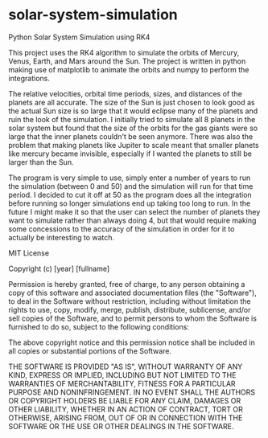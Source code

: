 # solar-system-simulation
Python Solar System Simulation using RK4

This project uses the RK4 algorithm to simulate the orbits of Mercury, Venus, Earth, and Mars around the Sun. The project is written in python making use of matplotlib to animate the orbits and numpy to perform the integrations.

The relative velocities, orbital time periods, sizes, and distances of the planets are all accurate. The size of the Sun is just chosen to look good as the actual Sun size is so large that it would eclipse many of the planets and ruin the look of the simulation. I initially tried to simulate all 8 planets in the solar system but found that the size of the orbits for the gas giants were so large that the inner planets couldn't be seen anymore. There was also the problem that making planets like Jupiter to scale meant that smaller planets like mercury became invisible, especially if I wanted the planets to still be larger than the Sun.

The program is very simple to use, simply enter a number of years to run the simulation (between 0 and 50) and the simulation will run for that time period. I decided to cut it off at 50 as the program does all the integration before running so longer simulations end up taking too long to run. In the future I might make it so that the user can select the number of planets they want to simulate rather than always doing 4, but that would require making some concessions to the accuracy of the simulation in order for it to actually be interesting to watch.

MIT License

Copyright (c) [year] [fullname]

Permission is hereby granted, free of charge, to any person obtaining a copy
of this software and associated documentation files (the "Software"), to deal
in the Software without restriction, including without limitation the rights
to use, copy, modify, merge, publish, distribute, sublicense, and/or sell
copies of the Software, and to permit persons to whom the Software is
furnished to do so, subject to the following conditions:

The above copyright notice and this permission notice shall be included in all
copies or substantial portions of the Software.

THE SOFTWARE IS PROVIDED "AS IS", WITHOUT WARRANTY OF ANY KIND, EXPRESS OR
IMPLIED, INCLUDING BUT NOT LIMITED TO THE WARRANTIES OF MERCHANTABILITY,
FITNESS FOR A PARTICULAR PURPOSE AND NONINFRINGEMENT. IN NO EVENT SHALL THE
AUTHORS OR COPYRIGHT HOLDERS BE LIABLE FOR ANY CLAIM, DAMAGES OR OTHER
LIABILITY, WHETHER IN AN ACTION OF CONTRACT, TORT OR OTHERWISE, ARISING FROM,
OUT OF OR IN CONNECTION WITH THE SOFTWARE OR THE USE OR OTHER DEALINGS IN THE
SOFTWARE.
